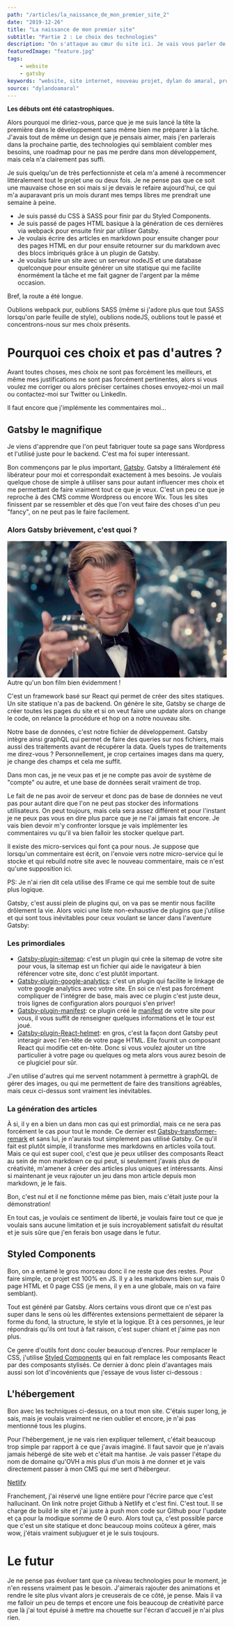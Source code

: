 ```yaml
---
path: "/articles/la_naissance_de_mon_premier_site_2"
date: "2019-12-26"
title: "La naissance de mon premier site"
subtitle: "Partie 2 : Le choix des technologies"
description: "On s'attaque au cœur du site ici. Je vais vous parler de toutes les technologies utilisées à ce jour et le pourquoi du comment du point de vue d'un néophyte en programmation web."
featuredImage: "feature.jpg"
tags:
    - website
    - gatsby
keywords: "website, site internet, nouveau projet, dylan do amaral, programmation, front end, Gatsby, site vitrine, blog, blogs, article, articles, faire un blog, écrire des articles, site statique"
source: "dylandoamaral"
---
```


**Les débuts ont été catastrophiques.**

Alors pourquoi me diriez-vous, parce que je me suis lancé la tête la première dans le développement sans même bien me préparer à la tâche. J'avais tout de même un design que je pensais aimer, mais j'en parlerais dans la prochaine partie, des technologies qui semblaient combler mes besoins, une roadmap pour ne pas me perdre dans mon développement, mais cela n'a clairement pas suffi.

Je suis quelqu'un de très perfectionniste et cela m'a amené à recommencer littéralement tout le projet une ou deux fois. Je ne pense pas que ce soit une mauvaise chose en soi mais si je devais le refaire aujourd'hui, ce qui m'a auparavant pris un mois durant mes temps libres me prendrait une semaine à peine.

- Je suis passé du CSS à SASS pour finir par du Styled Components.
- Je suis passé de pages HTML basique à la génération de ces dernières via webpack pour ensuite finir par utiliser Gatsby.
- Je voulais écrire des articles en markdown pour ensuite changer pour des pages HTML en dur pour ensuite retourner sur du markdown avec des blocs imbriqués grâce à un plugin de Gatsby.
- Je voulais faire un site avec un serveur nodeJS et une database quelconque pour ensuite générer un site statique qui me facilite énormément la tâche et me fait gagner de l'argent par la même occasion.

Bref, la route a été longue.

Oublions webpack pur, oublions SASS (même si j'adore plus que tout SASS lorsqu'on parle feuille de style), oublions nodeJS, oublions tout le passé et concentrons-nous sur mes choix présents. 

# Pourquoi ces choix et pas d'autres ?

Avant toutes choses, mes choix ne sont pas forcément les meilleurs, et même mes justifications ne sont pas forcément pertinentes, alors si vous voulez me corriger ou alors préciser certaines choses envoyez-moi un mail ou contactez-moi sur Twitter ou LinkedIn. 

Il faut encore que j'implémente les commentaires moi...

## Gatsby le magnifique

<aside-element>
    <callout-element type="warning">Je viens d'apprendre que l'on peut fabriquer toute sa page sans Wordpress et l'utilisé juste pour le backend. C'est ma foi super interessant.</callout-element>
</aside-element>

Bon commençons par le plus important, [Gatsby](https://www.gatsbyjs.org/). Gatsby a littéralement été libérateur pour moi et correspondait exactement à mes besoins. Je voulais quelque chose de simple à utiliser sans pour autant influencer mes choix et me permettant de faire vraiment tout ce que je veux. C'est un peu ce que je reproche à des CMS comme Wordpress ou encore Wix. Tous les sites finissent par se ressembler et dès que l'on veut faire des choses d'un peu "fancy", on ne peut pas le faire facilement.

### Alors Gatsby brièvement, c'est quoi ?

<img src="gatsby.jpg" alt="Gatsby">
<thumb-caption>Autre qu'un bon film bien évidemment !</thumb-caption>

C'est un framework basé sur React qui permet de créer des sites statiques. Un site statique n'a pas de backend. On génère le site, Gatsby se charge de créer toutes les pages du site et si on veut faire une update alors on change le code, on relance la procédure et hop on a notre nouveau site.

Notre base de données, c'est notre fichier de développement. Gatsby intègre ainsi graphQL qui permet de faire des queries sur nos fichiers, mais aussi des traitements avant de récupérer la data. Quels types de traitements me direz-vous ? Personnellement, je crop certaines images dans ma query, je change des champs et cela me suffit.

Dans mon cas, je ne veux pas et je ne compte pas avoir de système de "compte" ou autre, et une base de données serait vraiment de trop.

Le fait de ne pas avoir de serveur et donc pas de base de données ne veut pas pour autant dire que l'on ne peut pas stocker des informations utilisateurs. On peut toujours, mais cela sera assez différent et pour l'instant je ne peux pas vous en dire plus parce que je ne l'ai jamais fait encore. Je vais bien devoir m'y confronter lorsque je vais implémenter les commentaires vu qu'il va bien falloir les stocker quelque part. 

Il existe des micro-services qui font ça pour nous. Je suppose que lorsqu'un commentaire est écrit, on l'envoie vers notre micro-service qui le stocke et qui rebuild notre site avec le nouveau commentaire, mais ce n'est qu'une supposition ici.

PS: Je n'ai rien dit cela utilise des IFrame ce qui me semble tout de suite plus logique.

Gatsby, c'est aussi plein de plugins qui, on va pas se mentir nous facilite drôlement la vie. Alors voici une liste non-exhaustive de plugins que j'utilise et qui sont tous inévitables pour ceux voulant se lancer dans l'aventure Gatsby:

### Les primordiales

- [Gatsby-plugin-sitemap](https://www.Gatsby.org/packages/Gatsby-plugin-sitemap): c'est un plugin qui crée la sitemap de votre site pour vous, la sitemap est un fichier qui aide le navigateur à bien référencer votre site, donc c'est plutôt important.
- [Gatsby-plugin-google-analytics](https://www.Gatsby.org/packages/Gatsby-plugin-google-analytics): c'est un plugin qui facilite le linkage de votre google analytics avec votre site. En soi ce n'est pas forcément compliquer de l'intégrer de base, mais avec ce plugin c'est juste deux, trois lignes de configuration alors pourquoi s'en priver!
- [Gatsby-plugin-manifest](https://www.Gatsby.org/packages/Gatsby-plugin-manifest): ce plugin créé le [manifest](https://developers.google.com/web/fundamentals/web-app-manifest) de votre site pour vous, il vous suffit de renseigner quelques informations et le tour est joué.
- [Gatsby-plugin-React-helmet](https://www.Gatsby.org/packages/Gatsby-plugin-React-helmet): en gros, c'est la façon dont Gatsby peut interagir avec l'en-tête de votre page HTML. Elle fournit un composant React qui modifie cet en-tête. Donc si vous voulez ajouter un titre particulier à votre page ou quelques og meta alors vous aurez besoin de ce plugiciel pour sûr.

J'en utilise d'autres qui me servent notamment à permettre à graphQL de gérer des images, ou qui me permettent de faire des transitions agréables, mais ceux ci-dessus sont vraiment les inévitables.

### La génération des articles

À si, il y en a bien un dans mon cas qui est primordial, mais ce ne sera pas forcément le cas pour tout le monde. Ce dernier est [Gatsby-transformer-remark](https://www.Gatsby.org/packages/Gatsby-transformer-remark) et sans lui, je n'aurais tout simplement pas utilisé Gatsby. Ce qu'il fait est plutôt simple, il transforme mes markdowns en articles voila tout. Mais ce qui est super cool, c'est que je peux utiliser des composants React au sein de mon markdown ce qui peut, si seulement j'avais plus de créativité, m'amener à créer des articles plus uniques et intéressants. Ainsi si maintenant je veux rajouter un jeu dans mon article depuis mon markdown, je le fais.

<fancy-demonstration></fancy-demonstration>

Bon, c'est nul et il ne fonctionne même pas bien, mais c'était juste pour la démonstration!

En tout cas, je voulais ce sentiment de liberté, je voulais faire tout ce que je voulais sans aucune limitation et je suis incroyablement satisfait du résultat et je suis sûre que j'en ferais bon usage dans le futur.

## Styled Components

Bon, on a entamé le gros morceau donc il ne reste que des restes. Pour faire simple, ce projet est 100% en JS. Il y a les markdowns bien sur, mais 0 page HTML et 0 page CSS (je mens, il y en a une globale, mais on va faire semblant). 

Tout est généré par Gatsby. Alors certains vous diront que ce n'est pas super dans le sens où les différentes extensions permettaient de séparer la forme du fond, la structure, le style et la logique. Et à ces personnes, je leur répondrais qu'ils ont tout à fait raison, c'est super chiant et j'aime pas non plus.

Ce genre d'outils font donc couler beaucoup d'encres. Pour remplacer le CSS, j'utilise [Styled Components](https://www.styled-components.com/) qui en fait remplace les composants React par des composants stylisés. Ce dernier à donc plein d'avantages mais aussi son lot d'incovénients que j'essaye de vous lister ci-dessous :

<pros-and-cons 
pros="Cela me permet d'avoir des variables globales pour tout mes fichiers/On peut utiliser les props de nos composants dans notre style/Nos fichiers CSS sont optimisés puisqu'ils contiennent le strict minimum" 
cons ="On perd la différentiation entre structure et style/On se retrouve à imbriquer du CSS dans du JS/On perd en indépendance/On perd en lisibilité lorsqu'on veut inspecter un élément du DOM">

## L'hébergement

Bon avec les techniques ci-dessus, on a tout mon site. C'étais super long, je sais, mais je voulais vraiment ne rien oublier et encore, je n'ai pas mentionné tous les plugins.

Pour l'hébergement, je ne vais rien expliquer tellement, c'était beaucoup trop simple par rapport à ce que j'avais imaginé. Il faut savoir que je n'avais jamais hébergé de site web et c'était ma hantise. Je vais passer l'étape du nom de domaine qu'OVH a mis plus d'un mois à me donner et je vais directement passer à mon CMS qui me sert d'hébergeur.

[Netlify](https://www.netlify.com/)

Franchement, j'ai réservé une ligne entière pour l'écrire parce que c'est hallucinant. On link notre projet Github à Netlify et c'est fini. C'est tout. Il se charge de build le site et j'ai juste à push mon code sur Github pour l'update et ça pour la modique somme de 0 euro. Alors tout ça, c'est possible parce que c'est un site statique et donc beaucoup moins coûteux à gérer, mais wow, j'étais vraiment subjuguer et je le suis toujours.

# Le futur

Je ne pense pas évoluer tant que ça niveau technologies pour le moment, je n'en ressens vraiment pas le besoin. J'aimerais rajouter des animations et rendre le site plus vivant alors je creuserais de ce côté, je pense. Mais il va me falloir un peu de temps et encore une fois beaucoup de créativité parce que là j'ai tout épuisé à mettre ma chouette sur l'écran d'accueil je n'ai plus rien.
